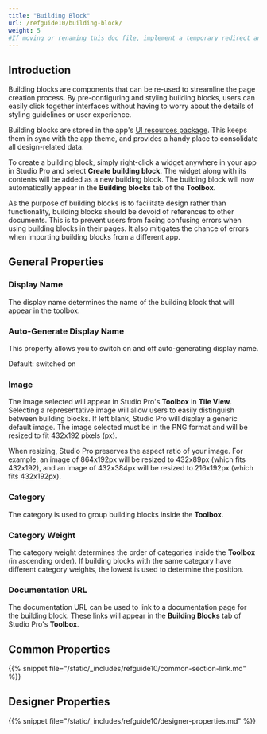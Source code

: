 ```yaml
---
title: "Building Block"
url: /refguide10/building-block/
weight: 5
#If moving or renaming this doc file, implement a temporary redirect and let the respective team know they should update the URL in the product. See Mapping to Products for more details.
---
```


## Introduction

Building blocks are components that can be re-used to streamline the page creation process. By pre-configuring and styling building blocks, users can easily click together interfaces without having to worry about the details of styling guidelines or user experience. 

Building blocks are stored in the app's [UI resources package](/refguide10/ui-resources-package/). This keeps them in sync with the app theme, and provides a handy place to consolidate all design-related data. 

To create a building block, simply right-click a widget anywhere in your app in Studio Pro and select **Create building block**. The widget along with its contents will be added as a new building block. The building block will now automatically appear in the **Building blocks** tab of the **Toolbox**. 

As the purpose of building blocks is to facilitate design rather than functionality, building blocks should be devoid of references to other documents. This is to prevent users from facing confusing errors when using building blocks in their pages. It also mitigates the chance of errors when importing building blocks from a different app. 

## General Properties

### Display Name

The display name determines the name of the building block that will appear in the toolbox. 

### Auto-Generate Display Name

This property allows you to switch on and off auto-generating display name.

Default: switched on

### Image

The image selected will appear in Studio Pro's **Toolbox** in **Tile View**. Selecting a representative image will allow users to easily distinguish between building blocks. If left blank, Studio Pro will display a generic default image. The image selected must be in the PNG format and will be resized to fit 432x192 pixels (px). 

When resizing, Studio Pro preserves the aspect ratio of your image. For example, an image of 864x192px will be resized to 432x89px (which fits 432x192), and an image of 432x384px will be resized to 216x192px (which fits 432x192px).

### Category

The category is used to group building blocks inside the **Toolbox**.

### Category Weight

The category weight determines the order of categories inside the **Toolbox** (in ascending order). If building blocks with the same category have different category weights, the lowest is used to determine the position.

### Documentation URL

The documentation URL can be used to link to a documentation page for the building block. These links will appear in the **Building Blocks** tab of Studio Pro's **Toolbox**.

## Common Properties

{{% snippet file="/static/_includes/refguide10/common-section-link.md" %}}

## Designer Properties

{{% snippet file="/static/_includes/refguide10/designer-properties.md" %}}
